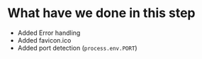 # What have we done in this step

- Added Error handling
- Added favicon.ico
- Added port detection (`process.env.PORT`)